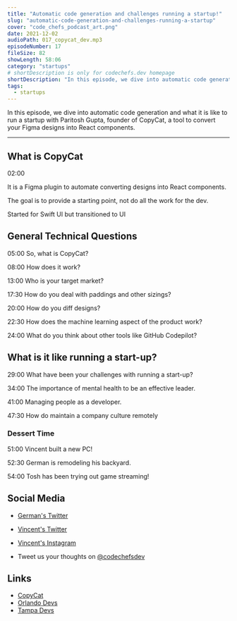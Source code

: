 ```yaml
---
title: "Automatic code generation and challenges running a startup!"
slug: "automatic-code-generation-and-challenges-running-a-startup"
cover: "code_chefs_podcast_art.png"
date: 2021-12-02
audioPath: 017_copycat_dev.mp3
episodeNumber: 17
fileSize: 82
showLength: 58:06
category: "startups"
# shortDescription is only for codechefs.dev homepage
shortDescription: "In this episode, we dive into automatic code generation and what it is like to run a startup with Paritosh Gupta, founder of CopyCat, a tool to convert your Figma designs into React components."
tags:
  - startups
---
```


In this episode, we dive into automatic code generation and what it is like to run a startup with Paritosh Gupta, founder of CopyCat, a tool to convert your Figma designs into React components.

<hr/>

## What is CopyCat

02:00

It is a Figma plugin to automate converting designs into React components.

The goal is to provide a starting point, not do all the work for the dev.

Started for Swift UI but transitioned to UI

## General Technical Questions

05:00 So, what is CopyCat?

08:00
How does it work?

13:00
Who is your target market?

17:30
How do you deal with paddings and other sizings?

20:00
How do you diff designs?

22:30
How does the machine learning aspect of the product work?

24:00
What do you think about other tools like GitHub Codepilot?

## What is it like running a start-up?

29:00
What have been your challenges with running a start-up?

34:00 The importance of mental health to be an effective leader.

41:00 Managing people as a developer.

47:30 How do maintain a company culture remotely

### Dessert Time

51:00 Vincent built a new PC!

52:30 German is remodeling his backyard.

54:00 Tosh has been trying out game streaming!

## Social Media

- [German's Twitter](https://twitter.com/germangamgon)
- [Vincent's Twitter](https://twitter.com/vincentntang)
- [Vincent's Instagram](https://instagram.com/vincentntang)

- Tweet us your thoughts on [@codechefsdev](https://twitter.com/codechefsdev)

## Links

- [CopyCat](https://www.copycat.dev/)
- [Orlando Devs](https://Orlandodevs.com)
- [Tampa Devs](https://Tampadevs.com)
